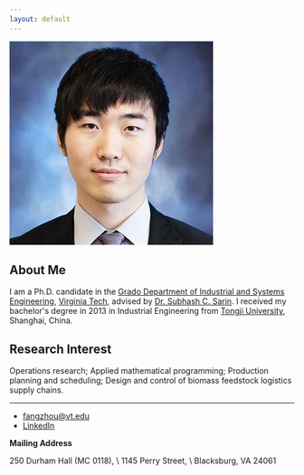 ```yaml
---
layout: default
---
```



<img class="profile-picture" src="F_Sun.jpg">

## About Me

I am a Ph.D. candidate in the [Grado Department of Industrial and Systems Engineering](http://www.ise.vt.edu/), [Virginia Tech](http://www.vt.edu/), advised by [Dr. Subhash C. Sarin](http://www.ise.vt.edu/People/Faculty/Bios/Sarin_bio.html).  I received my bachelor's degree in 2013 in Industrial Engineering from [Tongji University](http://www.tongji.edu.cn/english/), Shanghai, China. 

## Research Interest

Operations research; Applied mathematical programming; Production planning and scheduling; Design and control of biomass feedstock logistics supply chains.


---

* [fangzhou@vt.edu](mailto:fangzhou@vt.edu)
* [LinkedIn](https://www.linkedin.com/in/fangzhousun)


**Mailing Address**

250 Durham Hall (MC 0118), \\
1145 Perry Street,  \\
Blacksburg, VA 24061